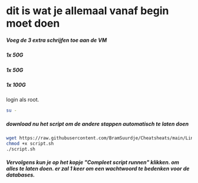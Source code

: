 # dit is wat je allemaal vanaf begin moet doen
##### Voeg de 3 extra schrijfen toe aan de VM
##### 1x 50G
##### 1x 50G
##### 1x 100G

login als root.
```bash
su -
```
##### download nu het script om de andere stappen automatisch te laten doen
```bash
wget https://raw.githubusercontent.com/BramSuurdje/Cheatsheats/main/Linux/Scripts/script.sh
chmod +x script.sh
./script.sh
```
##### Vervolgens kun je op het kopje "Compleet script runnen" klikken. om alles te laten doen. er zal 1 keer om een wachtwoord te bedenken voor de databases.
